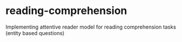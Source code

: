 # reading-comprehension
Implementing attentive reader model for reading comprehension tasks (entity based questions)
